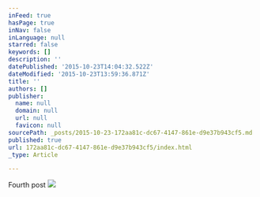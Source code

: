 ```yaml
---
inFeed: true
hasPage: true
inNav: false
inLanguage: null
starred: false
keywords: []
description: ''
datePublished: '2015-10-23T14:04:32.522Z'
dateModified: '2015-10-23T13:59:36.871Z'
title: ''
authors: []
publisher:
  name: null
  domain: null
  url: null
  favicon: null
sourcePath: _posts/2015-10-23-172aa81c-dc67-4147-861e-d9e37b943cf5.md
published: true
url: 172aa81c-dc67-4147-861e-d9e37b943cf5/index.html
_type: Article

---
```

Fourth post
![](https://the-grid-user-content.s3-us-west-2.amazonaws.com/d9adc755-5f90-4a38-8e9c-851b16e09e53.jpg)